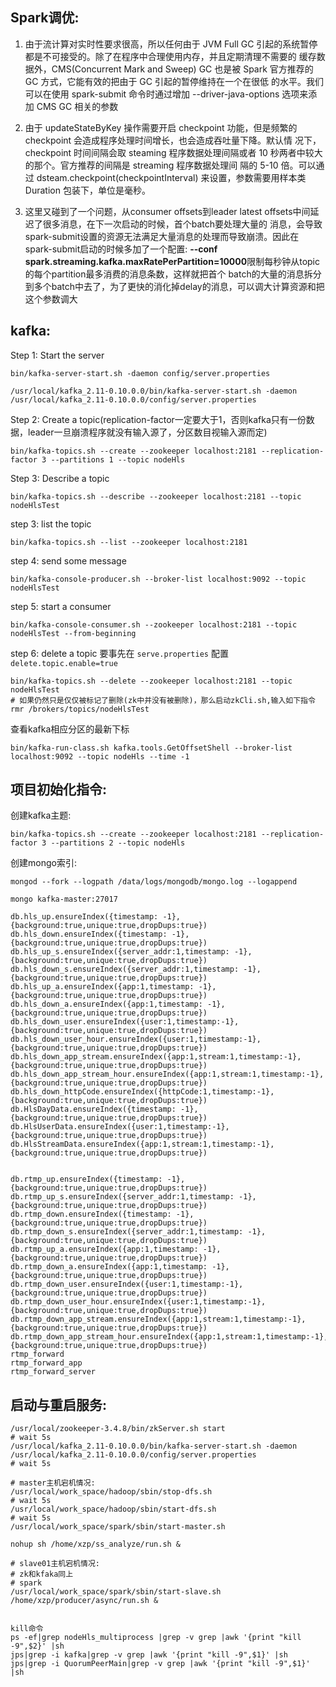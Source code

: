 
## Spark调优:

1. 由于流计算对实时性要求很高，所以任何由于 JVM Full GC 引起的系统暂停都是不可接受的。除了在程序中合理使用内存，并且定期清理不需要的
   缓存数据外，CMS(Concurrent Mark and Sweep) GC 也是被 Spark 官方推荐的 GC 方式，它能有效的把由于 GC 引起的暂停维持在一个在很低
   的水平。我们可以在使用 spark-submit 命令时通过增加 --driver-java-options 选项来添加 CMS GC 相关的参数

2. 由于 updateStateByKey 操作需要开启 checkpoint 功能，但是频繁的 checkpoint 会造成程序处理时间增长，也会造成吞吐量下降。默认情
   况下，checkpoint 时间间隔会取 steaming 程序数据处理间隔或者 10 秒两者中较大的那个。官方推荐的间隔是 streaming 程序数据处理间
   隔的 5-10 倍。可以通过 dsteam.checkpoint(checkpointInterval) 来设置，参数需要用样本类 Duration 包装下，单位是毫秒。

3. 这里又碰到了一个问题，从consumer offsets到leader latest offsets中间延迟了很多消息，在下一次启动的时候，首个batch要处理大量的
   消息，会导致spark-submit设置的资源无法满足大量消息的处理而导致崩溃。因此在spark-submit启动的时候多加了一个配置:
   **--conf spark.streaming.kafka.maxRatePerPartition=10000**限制每秒钟从topic的每个partition最多消费的消息条数，这样就把首个
   batch的大量的消息拆分到多个batch中去了，为了更快的消化掉delay的消息，可以调大计算资源和把这个参数调大


## kafka:

Step 1: Start the server
```
bin/kafka-server-start.sh -daemon config/server.properties

/usr/local/kafka_2.11-0.10.0.0/bin/kafka-server-start.sh -daemon /usr/local/kafka_2.11-0.10.0.0/config/server.properties
```
Step 2: Create a topic(replication-factor一定要大于1，否则kafka只有一份数据，leader一旦崩溃程序就没有输入源了，分区数目视输入源而定)
```
bin/kafka-topics.sh --create --zookeeper localhost:2181 --replication-factor 3 --partitions 1 --topic nodeHls
```
Step 3: Describe a topic
```
bin/kafka-topics.sh --describe --zookeeper localhost:2181 --topic nodeHlsTest
```
step 3: list the topic
```
bin/kafka-topics.sh --list --zookeeper localhost:2181
```
step 4: send some message
```
bin/kafka-console-producer.sh --broker-list localhost:9092 --topic nodeHlsTest
```
step 5: start a consumer
```
bin/kafka-console-consumer.sh --zookeeper localhost:2181 --topic nodeHlsTest --from-beginning
```
step 6: delete a topic
要事先在 `serve.properties` 配置 `delete.topic.enable=true`
```
bin/kafka-topics.sh --delete --zookeeper localhost:2181 --topic nodeHlsTest
# 如果仍然只是仅仅被标记了删除(zk中并没有被删除)，那么启动zkCli.sh,输入如下指令
rmr /brokers/topics/nodeHlsTest
```
查看kafka相应分区的最新下标
```
bin/kafka-run-class.sh kafka.tools.GetOffsetShell --broker-list localhost:9092 --topic nodeHls --time -1
```

## 项目初始化指令:
创建kafka主题:
```
bin/kafka-topics.sh --create --zookeeper localhost:2181 --replication-factor 3 --partitions 2 --topic nodeHls
```

创建mongo索引:
```
mongod --fork --logpath /data/logs/mongodb/mongo.log --logappend

mongo kafka-master:27017

db.hls_up.ensureIndex({timestamp: -1},{background:true,unique:true,dropDups:true})
db.hls_down.ensureIndex({timestamp: -1},{background:true,unique:true,dropDups:true})
db.hls_up_s.ensureIndex({server_addr:1,timestamp: -1},{background:true,unique:true,dropDups:true})
db.hls_down_s.ensureIndex({server_addr:1,timestamp: -1},{background:true,unique:true,dropDups:true})
db.hls_up_a.ensureIndex({app:1,timestamp: -1},{background:true,unique:true,dropDups:true})
db.hls_down_a.ensureIndex({app:1,timestamp: -1},{background:true,unique:true,dropDups:true})
db.hls_down_user.ensureIndex({user:1,timestamp:-1},{background:true,unique:true,dropDups:true})
db.hls_down_user_hour.ensureIndex({user:1,timestamp:-1},{background:true,unique:true,dropDups:true})
db.hls_down_app_stream.ensureIndex({app:1,stream:1,timestamp:-1},{background:true,unique:true,dropDups:true})
db.hls_down_app_stream_hour.ensureIndex({app:1,stream:1,timestamp:-1},{background:true,unique:true,dropDups:true})
db.hls_down_httpCode.ensureIndex({httpCode:1,timestamp:-1},{background:true,unique:true,dropDups:true})
db.HlsDayData.ensureIndex({timestamp: -1},{background:true,unique:true,dropDups:true})
db.HlsUserData.ensureIndex({user:1,timestamp:-1},{background:true,unique:true,dropDups:true})
db.HlsStreamData.ensureIndex({app:1,stream:1,timestamp:-1},{background:true,unique:true,dropDups:true})


db.rtmp_up.ensureIndex({timestamp: -1},{background:true,unique:true,dropDups:true})
db.rtmp_up_s.ensureIndex({server_addr:1,timestamp: -1},{background:true,unique:true,dropDups:true})
db.rtmp_down.ensureIndex({timestamp: -1},{background:true,unique:true,dropDups:true})
db.rtmp_down_s.ensureIndex({server_addr:1,timestamp: -1},{background:true,unique:true,dropDups:true})
db.rtmp_up_a.ensureIndex({app:1,timestamp: -1},{background:true,unique:true,dropDups:true})
db.rtmp_down_a.ensureIndex({app:1,timestamp: -1},{background:true,unique:true,dropDups:true})
db.rtmp_down_user.ensureIndex({user:1,timestamp:-1},{background:true,unique:true,dropDups:true})
db.rtmp_down_user_hour.ensureIndex({user:1,timestamp:-1},{background:true,unique:true,dropDups:true})
db.rtmp_down_app_stream.ensureIndex({app:1,stream:1,timestamp:-1},{background:true,unique:true,dropDups:true})
db.rtmp_down_app_stream_hour.ensureIndex({app:1,stream:1,timestamp:-1},{background:true,unique:true,dropDups:true})
rtmp_forward
rtmp_forward_app
rtmp_forward_server

```

## 启动与重启服务:
```
/usr/local/zookeeper-3.4.8/bin/zkServer.sh start
# wait 5s
/usr/local/kafka_2.11-0.10.0.0/bin/kafka-server-start.sh -daemon /usr/local/kafka_2.11-0.10.0.0/config/server.properties
# wait 5s

# master主机宕机情况:
/usr/local/work_space/hadoop/sbin/stop-dfs.sh
# wait 5s
/usr/local/work_space/hadoop/sbin/start-dfs.sh
# wait 5s
/usr/local/work_space/spark/sbin/start-master.sh

nohup sh /home/xzp/ss_analyze/run.sh &

# slave01主机宕机情况:
# zk和kfaka同上
# spark
/usr/local/work_space/spark/sbin/start-slave.sh
/home/xzp/producer/async/run.sh &


kill命令
ps -ef|grep nodeHls_multiprocess |grep -v grep |awk '{print "kill -9",$2}' |sh
jps|grep -i kafka|grep -v grep |awk '{print "kill -9",$1}' |sh
jps|grep -i QuorumPeerMain|grep -v grep |awk '{print "kill -9",$1}' |sh
```